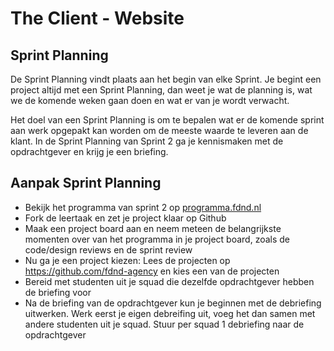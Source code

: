 # The Client - Website

## Sprint Planning

De Sprint Planning vindt plaats aan het begin van elke Sprint. Je begint een project altijd met een Sprint Planning, dan weet je wat de planning is, wat we de komende weken gaan doen en wat er van je wordt verwacht.

Het doel van een Sprint Planning is om te bepalen wat er de komende sprint aan werk opgepakt kan worden om de meeste waarde te leveren aan de klant. In de Sprint Planning van Sprint 2 ga je kennismaken met de opdrachtgever en krijg je een briefing. 


## Aanpak Sprint Planning

- Bekijk het programma van sprint 2 op [programma.fdnd.nl](https://programma.fdnd.nl/)
- Fork de leertaak en zet je project klaar op Github
- Maak een project board aan en neem meteen de belangrijkste momenten over van het programma in je project board, zoals de code/design reviews en de sprint review
- Nu ga je een project kiezen: Lees de projecten op https://github.com/fdnd-agency en kies een van de projecten
- Bereid met studenten uit je squad die dezelfde opdrachtgever hebben de briefing voor
- Na de briefing van de opdrachtgever kun je beginnen met de debriefing uitwerken. Werk eerst je eigen debreifing uit, voeg het dan samen met andere studenten uit je squad. Stuur per squad 1 debriefing naar de opdrachtgever
